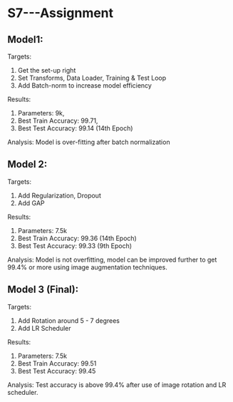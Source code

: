 # S7---Assignment

## Model1:

Targets:

1. Get the set-up right
2. Set Transforms, Data Loader, Training & Test Loop
3. Add Batch-norm to increase model efficiency

Results:
1. Parameters: 9k,
2. Best Train Accuracy: 99.71,
3. Best Test Accuracy: 99.14 (14th Epoch)

Analysis: Model is over-fitting after batch normalization

## Model 2:

Targets:

1. Add Regularization, Dropout
2. Add GAP

Results:

1. Parameters: 7.5k
2. Best Train Accuracy: 99.36 (14th Epoch)
3. Best Test Accuracy: 99.33 (9th Epoch)

Analysis: Model is not overfitting, model can be improved further to get 99.4% or more using image augmentation techniques.

## Model 3 (Final):

Targets:

1. Add Rotation around 5 - 7 degrees
2. Add LR Scheduler
   
Results:

1. Parameters: 7.5k
2. Best Train Accuracy: 99.51
3. Best Test Accuracy: 99.45
   
Analysis: Test accuracy is above 99.4% after use of image rotation and LR scheduler.
